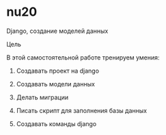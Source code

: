 # nu20

Django, создание моделей данных

Цель

В этой самостоятельной работе тренируем умения:

1. Создавать проект на django

2. Создавать модели данных

3. Делать миграции

4. Писать скрипт для заполнения базы данных

5. Создавать команды django
